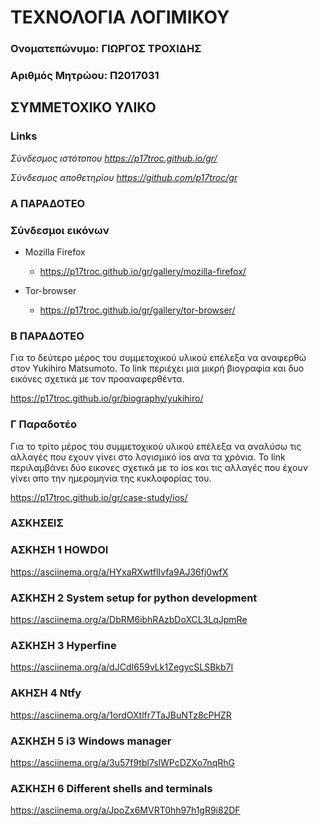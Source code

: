# ΤΕΧΝΟΛΟΓΙΑ ΛΟΓΙΜΙΚΟΥ

### Ονοματεπώνυμο: ΓΙΩΡΓΟΣ ΤΡΟΧΙΔΗΣ
### Αριθμός Μητρώου: Π2017031


## ΣΥΜΜΕΤΟΧΙΚΟ ΥΛΙΚΟ 

### Links

*Σύνδεσμος ιστότοπου https://p17troc.github.io/gr/*

*Σύνδεσμος αποθετηρίου https://github.com/p17troc/gr*

### A ΠΑΡΑΔΟΤΕΟ 
### Σύνδεσμοι εικόνων

* Mozilla Firefox

  * https://p17troc.github.io/gr/gallery/mozilla-firefox/
  

* Tor-browser

  * https://p17troc.github.io/gr/gallery/tor-browser/



### Β ΠΑΡΑΔΟΤΕΟ 

Για το δεύτερο μέρος του συμμετοχικού υλικού επέλεξα να αναφερθώ στον Yukihiro Matsumoto.
Το link περιέχει μια μικρή βιογραφία και δυο εικόνες σχετικά με τον προαναφερθέντα.

https://p17troc.github.io/gr/biography/yukihiro/



### Γ Παραδοτέο 

Για το τρίτο μέρος του συμμετοχικού υλικού επέλεξα να αναλύσω τις αλλαγές που εχουν γίνει στο λογισμικό ios ανα τα χρόνια.
Το link περιλαμβάνει δύο εικονες σχετικά με το ios και τις αλλαγές που έχουν γίνει απο την ημερομηνία της κυκλοφορίας του.

https://p17troc.github.io/gr/case-study/ios/




### AΣΚΗΣΕΙΣ

### ΑΣΚΗΣΗ 1 HOWDOI

https://asciinema.org/a/HYxaRXwtflIvfa9AJ36fj0wfX

### AΣΚΗΣΗ 2 System setup for python development

https://asciinema.org/a/DbRM6ibhRAzbDoXCL3LqJpmRe

### ΑΣΚΗΣΗ 3 Hyperfine

https://asciinema.org/a/dJCdI659vLk1ZegycSLSBkb7I

### ΑΚΗΣΗ 4 Ntfy

https://asciinema.org/a/1ordOXtlfr7TaJBuNTz8cPHZR

### ΑΣΚΗΣΗ 5 i3 Windows manager 

https://asciinema.org/a/3u57f9tbl7slWPcDZXo7nqRhG

### ΑΣΚΗΣΗ 6 Different shells and terminals

https://asciinema.org/a/JpoZx6MVRT0hh97h1gR9i82DF



